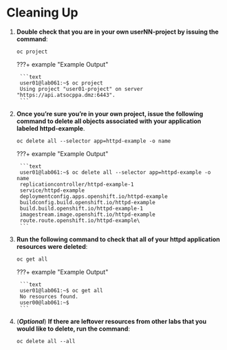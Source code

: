 # Cleaning Up

1. **Double check that you are in your own userNN-project by issuing the command**:

    ```text
    oc project
    ```

    ???+ example "Example Output"

        ```text
        user01@lab061:~$ oc project
        Using project "user01-project" on server "https://api.atsocppa.dmz:6443".
        ```

1. **Once you’re sure you’re in your own project, issue the following command to delete all objects associated with your application labeled httpd-example**.  

    ```text
    oc delete all --selector app=httpd-example -o name
    ```

    ???+ example "Example Output"

        ```text
        user01@lab061:~$ oc delete all --selector app=httpd-example -o name
        replicationcontroller/httpd-example-1
        service/httpd-example
        deploymentconfig.apps.openshift.io/httpd-example
        buildconfig.build.openshift.io/httpd-example
        build.build.openshift.io/httpd-example-1
        imagestream.image.openshift.io/httpd-example
        route.route.openshift.io/httpd-example\
        ```

2. **Run the following command to check that all of your httpd application resources were deleted**:

    ```text
    oc get all
    ```

    ???+ example "Example Output"

        ```text
        user01@lab061:~$ oc get all
        No resources found.
        user00@lab061:~$
        ```

3. (***Optional***) **If there are leftover resources from other labs that you would like to delete, run the command**:

    ```text
    oc delete all --all
    ```
